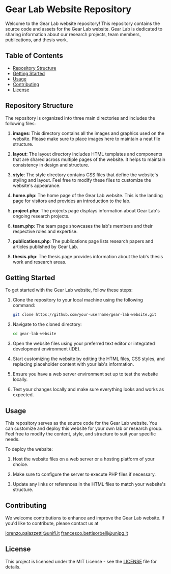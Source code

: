 # Gear Lab Website Repository

Welcome to the Gear Lab website repository! This repository contains the source code and assets for the Gear Lab website. Gear Lab is dedicated to sharing information about our research projects, team members, publications, and thesis work.

## Table of Contents
- [Repository Structure](#repository-structure)
- [Getting Started](#getting-started)
- [Usage](#usage)
- [Contributing](#contributing)
- [License](#license)

## Repository Structure

The repository is organized into three main directories and includes the following files:

1. **images**: This directory contains all the images and graphics used on the website. Please make sure to place images here to maintain a neat file structure.

2. **layout**: The layout directory includes HTML templates and components that are shared across multiple pages of the website. It helps to maintain consistency in design and structure.

3. **style**: The style directory contains CSS files that define the website's styling and layout. Feel free to modify these files to customize the website's appearance.

4. **home.php**: The home page of the Gear Lab website. This is the landing page for visitors and provides an introduction to the lab.

5. **project.php**: The projects page displays information about Gear Lab's ongoing research projects.

6. **team.php**: The team page showcases the lab's members and their respective roles and expertise.

7. **publications.php**: The publications page lists research papers and articles published by Gear Lab.

8. **thesis.php**: The thesis page provides information about the lab's thesis work and research areas.

## Getting Started

To get started with the Gear Lab website, follow these steps:

1. Clone the repository to your local machine using the following command:

   ```bash
   git clone https://github.com/your-username/gear-lab-website.git
   ```

2. Navigate to the cloned directory:

   ```bash
   cd gear-lab-website
   ```

3. Open the website files using your preferred text editor or integrated development environment (IDE).

4. Start customizing the website by editing the HTML files, CSS styles, and replacing placeholder content with your lab's information.

5. Ensure you have a web server environment set up to test the website locally.

6. Test your changes locally and make sure everything looks and works as expected.

## Usage

This repository serves as the source code for the Gear Lab website. You can customize and deploy this website for your own lab or research group. Feel free to modify the content, style, and structure to suit your specific needs.

To deploy the website:

1. Host the website files on a web server or a hosting platform of your choice.

2. Make sure to configure the server to execute PHP files if necessary.

3. Update any links or references in the HTML files to match your website's structure.

## Contributing

We welcome contributions to enhance and improve the Gear Lab website. If you'd like to contribute, please contact us at

lorenzo.palazzetti@unifi.it
francesco.bettisorbelli@unipg.it 

## License

This project is licensed under the MIT License - see the [LICENSE](LICENSE) file for details.
